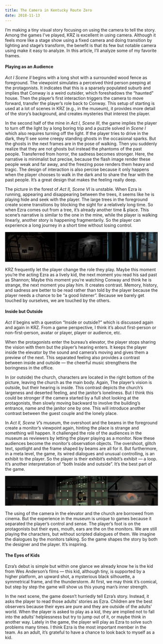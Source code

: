 ```yaml
---
title: The Camera in Kentucky Route Zero
date: 2018-11-13
---
```


I’m making a tiny visual story focusing on using the camera to tell the story. Among the games I’ve played, KRZ is excellent in using camera. Although it feels more like a stage show using a fixed camera and doing transition by lighting and stage’s transform, the benefit is that its few but notable camera using make it easy to analyze. In this article, I’ll analyze some of my favorite frames.

#### Playing as an Audience
*Act I Scene II* begins with a long shot with a surrounded wood fence as foreground. The viewpoint simulates a perceived third person peeping at the protagonists. It indicates that this is a sparsely populated suburb and implies that Conway is a weird outsider, which foreshadows the “haunted” house. Then the player’s first interaction triggers the camera to move forward, transfer the player’s role back to Conway. This setup of starting is used at a lot of scenes in KRZ (e.g., in the museum), it provides more detail of the story’s background, and creates mysteries that interest the player.

In the second half of the mine in *Act I, Scene III*, the game implies the player to turn off the light by a long boring trip and a puzzle solved in *Scene I* which also requires turning off the light. If the player tries to drive in the dark, they’ll see some creepy standing ghosts in the occasional sparks. But the ghosts in the next frames are in the pose of walking. Then you suddenly realize that they are not ghosts but instead the phantoms of the past people. Transferred from horror, the sadness becomes stronger. Here, the narrative is minimalist but precise, because the flash image render these people weak and far away, and the freezing pose renders them heavy and tragic. The design of interaction is also percise because it only happens when the player chooses to walk in the dark and to share the fear with the past people. It’s a great design that makes the feeling really deep.

The picture in the forest of *Act II, Scene VI* is unstable. When Ezra is running, appearing and disappearing between the trees, it seems like he is playing hide and seek with the player. The large trees in the foreground create scene transitions by blocking the sight for a relatively long time. So when Ezra comes out from a tree, it’s already another time & place. This scene’s narrative is similar to the one in the mine, while the player is walking linearly, another story is happening fragmentarily. So the player can experience a long journey in a short time without losing control. 

![](audience.jpg)

KRZ frequently let the player change the role they play. Maybe this moment you’re the acting Ezra as a lively kid, the next moment you read his sad past as Shannon; Maybe this moment you’re watching Conway and think he is strange, the next moment you play him. It creates contrast. Memory, history, and sadness are better to be read rather than told by the player because the player needs a chance to be “a good listener”. Because we barely get touched by ourselves, we are touched by the others.

#### Inside but Outside
*Act II* begins with a question “Inside or outside?” which is discussed again and again in KRZ. From a game perspective, I think it’s about first-person or non-first-person, avatar or player, player or audience, etc.

When the protagonists enter the bureau’s elevator, the player stops sharing the vision with them but the player’s hearing enters. It keeps the player inside the elevator by the sound and camera’s moving and gives them a preview of the next. This separated feeling also provides a contrast between inside and outside — the cheerful music strengthens the boringness in the office.

In (or outside) the church, characters are located in the right bottom of the picture, leaving the church as the main body. Again, The player’s vision is outside, but their hearing is inside. This contrast depicts the church’s largeness and deserted feeling, and the janitor’s loneliness. But I think this could be stronger if the camera started by a full shot looking at the protagonists, then slowly moving backward to involve the building’s entrance, name and the janitor one by one. This will introduce another contrast between the guest couple and the lonely place.

In *Act II, Scene V*’s museum, the overshoot and the beams in the foreground create a monitor’s viewpoint again, hinting the place is strange and something will happen. It challenged the role of the audiences in the museum as reviewers by letting the player playing as a monitor. Now these audiences become the monitor’s observation objects. The overshoot, glitch text, spotlight and the frame shaped by beams are all for it. But furthermore, in a meta level, the game, its wired dialogues and unusual controlling, is an exhibit to the player. So the player is their exhibit’s exhibit’s exhibit — a loop. It’s another interpretation of “both Inside and outside”. It’s the best part of the game.

![Inside but outside](inside-outside.jpg)

The using of the camera in the elevator and the church are borrowed from cinema. But the experience in the museum is unique to games because it separated the player’s control and sense. The player’s foot is on the protagonists but their eyes, mouth, ears are the on the monitors. We are still playing the characters, but without scripted dialogues of them. We imagine the dialogues by the monitors talking. So the game shapes the story by both the designer and the player. It’s inspiring.


#### The Eyes of Kids
Ezra’s debut is simple but within one glance we already know he is the kid from Wes Anderson’s films — this kid, although tiny, is supported by a higher platform, an upward shot, a mysterious black silhouette, a symmetrical frame, and the thunderstorm. At first, we may think it’s comical, but step by step the game will show us this young man’s inner strength.

In the next scene, the game doesn’t hurriedly tell Ezra’s story. Instead, it asks the player to read those adults’ stories as Ezra. Children are the best observers because their eyes are pure and they are outside of the adults’ world. When the player is asked to play as a kid, they are implied not to fall into the adults’ helplessness but try to jump out of it, or maybe think in another way. Lately in the game, the player will play as Ezra to solve such problems many times. I think Ezra is the most important member in the team. As an adult, it’s grateful to have a chance to look back to myself as a kid.